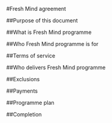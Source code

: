 #Fresh Mind agreement

##Purpose of this document 

##What is Fresh Mind programme

##Who Fresh Mind programme is for

##Terms of service 

##Who delivers Fresh Mind programme 

##Exclusions 

##Payments

##Programme plan

##Completion
